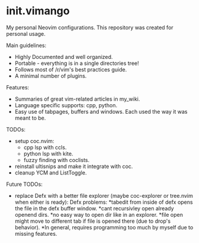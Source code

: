 # init.vimango

My personal Neovim configurations.
This repository was created for personal usage.

Main guidelines:
  - Highly Documented and well organized.
  - Portable - everything is in a single directories tree!
  - Follows most of /r/vim's best practices guide.
  - A minimal number of plugins.

Features:
  - Summaries of great vim-related articles in my_wiki.
  - Language specific supports: cpp, python.
  - Easy use of tabpages, buffers and windows. Each used the way it was meant to be.

TODOs:
  - setup coc.nvim:
    * cpp lsp with ccls.
    * python lsp with kite.
    * fuzzy finding with coclists.
  - reinstall ultisnips and make it integrate with coc.
  - cleanup YCM and ListToggle.

Future TODOs:
  - replace Defx with a better file explorer (maybe coc-explorer or tree.nvim when either is ready):
    Defx problems:
      *tabedit from inside of defx opens the file in the defx buffer window.
      *cant recursivley open already openend dirs.
      *no easy way to open dir like in an explorer.
      *file open might move to different tab if file is opened there (due to drop's behavior).
      *In general, requires programming too much by myself due to missing features.

